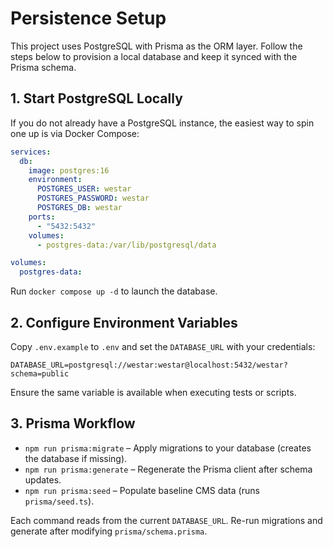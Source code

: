 # Persistence Setup

This project uses PostgreSQL with Prisma as the ORM layer. Follow the steps below to provision a local database and keep it synced with the Prisma schema.

## 1. Start PostgreSQL Locally

If you do not already have a PostgreSQL instance, the easiest way to spin one up is via Docker Compose:

```yaml
services:
  db:
    image: postgres:16
    environment:
      POSTGRES_USER: westar
      POSTGRES_PASSWORD: westar
      POSTGRES_DB: westar
    ports:
      - "5432:5432"
    volumes:
      - postgres-data:/var/lib/postgresql/data

volumes:
  postgres-data:
```

Run `docker compose up -d` to launch the database.

## 2. Configure Environment Variables

Copy `.env.example` to `.env` and set the `DATABASE_URL` with your credentials:

```
DATABASE_URL=postgresql://westar:westar@localhost:5432/westar?schema=public
```

Ensure the same variable is available when executing tests or scripts.

## 3. Prisma Workflow

- `npm run prisma:migrate` – Apply migrations to your database (creates the database if missing).
- `npm run prisma:generate` – Regenerate the Prisma client after schema updates.
- `npm run prisma:seed` – Populate baseline CMS data (runs `prisma/seed.ts`).

Each command reads from the current `DATABASE_URL`. Re-run migrations and generate after modifying `prisma/schema.prisma`.
